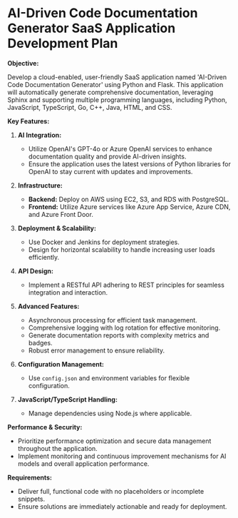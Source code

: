 # AI-Driven Code Documentation Generator SaaS Application Development Plan

**Objective:**

Develop a cloud-enabled, user-friendly SaaS application named 'AI-Driven Code Documentation Generator' using Python and Flask. This application will automatically generate comprehensive documentation, leveraging Sphinx and supporting multiple programming languages, including Python, JavaScript, TypeScript, Go, C++, Java, HTML, and CSS.

**Key Features:**

1. **AI Integration:**
   - Utilize OpenAI's GPT-4o or Azure OpenAI services to enhance documentation quality and provide AI-driven insights.
   - Ensure the application uses the latest versions of Python libraries for OpenAI to stay current with updates and improvements.

2. **Infrastructure:**
   - **Backend:** Deploy on AWS using EC2, S3, and RDS with PostgreSQL.
   - **Frontend:** Utilize Azure services like Azure App Service, Azure CDN, and Azure Front Door.

3. **Deployment & Scalability:**
   - Use Docker and Jenkins for deployment strategies.
   - Design for horizontal scalability to handle increasing user loads efficiently.

4. **API Design:**
   - Implement a RESTful API adhering to REST principles for seamless integration and interaction.

5. **Advanced Features:**
   - Asynchronous processing for efficient task management.
   - Comprehensive logging with log rotation for effective monitoring.
   - Generate documentation reports with complexity metrics and badges.
   - Robust error management to ensure reliability.

6. **Configuration Management:**
   - Use `config.json` and environment variables for flexible configuration.

7. **JavaScript/TypeScript Handling:**
   - Manage dependencies using Node.js where applicable.

**Performance & Security:**

- Prioritize performance optimization and secure data management throughout the application.
- Implement monitoring and continuous improvement mechanisms for AI models and overall application performance.

**Requirements:**

- Deliver full, functional code with no placeholders or incomplete snippets.
- Ensure solutions are immediately actionable and ready for deployment.
